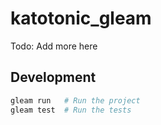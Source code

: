 # katotonic_gleam

Todo: Add more here

## Development

```sh
gleam run   # Run the project
gleam test  # Run the tests
```
